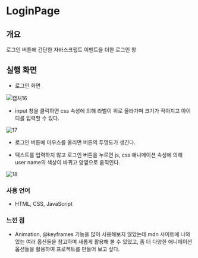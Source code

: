 # LoginPage

## 개요

로그인 버튼에 간단한 자바스크립트 이벤트을 더한 로그인 창

## 실행 화면

- 로그인 화면

![캡처16](https://user-images.githubusercontent.com/63761624/115842480-d3a7d100-a458-11eb-8d90-cfe34921cbe7.PNG)

- input 창을 클릭하면 css 속성에 의해 라벨이 위로 올라가며 크기가 작아지고 아이디를 입력할 수 있다.

![17](https://user-images.githubusercontent.com/63761624/115845407-c7714300-a45b-11eb-9206-1e29c67d73d2.png)

- 로그인 버튼에 마우스를 올리면 버튼의 투명도가 생긴다.

- 텍스트를 입력하지 않고 로그인 버튼을 누르면 js, css 애니메이션 속성에 의해 user name의 색상이 바뀌고 양옆으로 움직인다.

![18](https://user-images.githubusercontent.com/63761624/115845645-043d3a00-a45c-11eb-8bc5-bd53846385f1.png)

### 사용 언어

- HTML, CSS, JavaScript

### 느낀 점

- Animation, @keyframes 기능을 많이 사용해보지 않았는데 mdn 사이트에 나와있는 여러 옵션들을 참고하며 새롭게 활용해 볼 수 있었고, 좀 더 다양한 애니메이션 옵션들을 활용하여 프로젝트를 만들어 보고 싶다.
